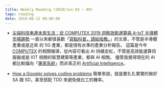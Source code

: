 ```yaml
---
title: Weekly Reading (2019/Jun 03 ~ 09)
tags: reading
date: 2019-06-12 00:00:00
---
```



* [尖端科技串連未來生活：從 COMPUTEX 2019 洞察效能運算與 A-IoT 半導體市場趨勢](https://kopu.chat/2019/05/30/computex2019_lynn_visit/)
一直以來都很喜歡「[寫點科普，請給指教。](https://kopu.chat/)」的文章，不管是半導體產業或是近來 的 5G 產業，都是很有水準的產業分析報告。 這篇是今年 [COMPUTEX](https://www.computextaipei.com.tw/) 的相關報導，從內容可看出 AI 持續走紅，不管是高效能運算伺服器或是 IOT 相關的智慧建築等產業，都與 AI 相關。 儘管我覺得現在的 AI 都比較偏向「[專家系統](https://en.wikipedia.org/wiki/Expert_system)」而非真正的 [Artificial Intelligence](https://en.wikipedia.org/wiki/Artificial_intelligence)。

* [How a Googler solves coding problems](https://blog.usejournal.com/how-a-googler-solves-coding-problems-ec5d59e73ec5)
簡單來說，就是要扎扎實實的做好 SA 跟 SD，甚至搭配 TDD 來避免做白工的機率。

